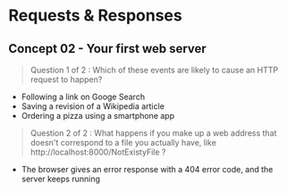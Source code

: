 # Requests & Responses

## Concept 02 - Your first web server

> Question 1 of 2 : Which of these events are likely to cause an HTTP request to happen?

- Following a link on Googe Search
- Saving a revision of a Wikipedia article
- Ordering a pizza using a smartphone app

> Question 2 of 2 : What happens if you make up a web address that doesn't correspond to a file you actually have, like http://localhost:8000/NotExistyFile ?

- The browser gives an error response with a 404 error code, and the server keeps running


